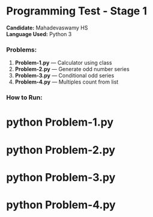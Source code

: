 # Programming Test - Stage 1

**Candidate:** Mahadevaswamy HS  
**Language Used:** Python 3

### Problems:

1. **Problem-1.py** — Calculator using class
2. **Problem-2.py** — Generate odd number series
3. **Problem-3.py** — Conditional odd series
4. **Problem-4.py** — Multiples count from list

### How to Run:

# python Problem-1.py

# python Problem-2.py

# python Problem-3.py

# python Problem-4.py
